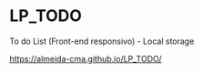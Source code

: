 # LP_TODO
To do List (Front-end responsivo) - Local storage

https://almeida-cma.github.io/LP_TODO/
